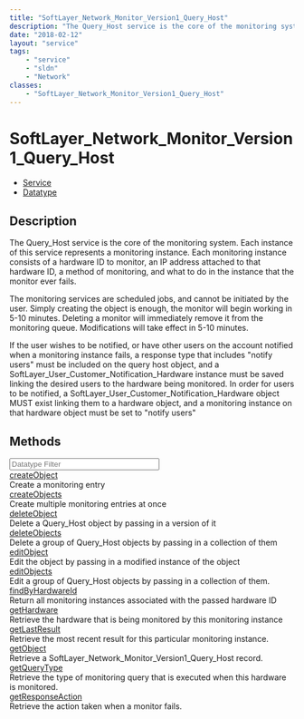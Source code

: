 ```yaml
---
title: "SoftLayer_Network_Monitor_Version1_Query_Host"
description: "The Query_Host service is the core of the monitoring system.  Each instance of this service represents a monitoring inst... "
date: "2018-02-12"
layout: "service"
tags:
    - "service"
    - "sldn"
    - "Network"
classes:
    - "SoftLayer_Network_Monitor_Version1_Query_Host"
---
```

# SoftLayer_Network_Monitor_Version1_Query_Host
<div id='service-datatype'>
    <ul id='sldn-reference-tabs'>
    <li id='service'> <a href='/reference/services/SoftLayer_Network_Monitor_Version1_Query_Host' >Service</a></li>    <li id='datatype'> <a href='/reference/datatypes/SoftLayer_Network_Monitor_Version1_Query_Host' >Datatype</a></li>
    </ul>
</div>

## Description
The Query_Host service is the core of the monitoring system.  Each instance of this service represents a monitoring instance.  Each monitoring instance consists of a hardware ID to monitor, an IP address attached to that hardware ID, a method of monitoring, and what to do in the instance that the monitor ever fails. 

The monitoring services are scheduled jobs, and cannot be initiated by the user.  Simply creating the object is enough, the monitor will begin working in 5-10 minutes.  Deleting a monitor will immediately remove it from the monitoring queue.  Modifications will take effect in 5-10 minutes. 

If the user wishes to be notified, or have other users on the account notified when a monitoring instance fails, a response type that includes "notify users" must be included on the query host object, and a SoftLayer_User_Customer_Notification_Hardware instance must be saved linking the desired users to the hardware being monitored.  In order for users to be notified, a SoftLayer_User_Customer_Notification_Hardware object MUST exist linking them to a hardware object, and a monitoring instance on that hardware object must be set to "notify users" 



        
<div id="properties" class="content">
    <h2>Methods</h2>
    <div class="view-filters">
        <div class="clearfix">
            <div class="search-input-box">
                <input placeholder="Datatype Filter" onkeyup="titleSearch(inputId='edit-combine', divId='method-div', elementClass='method-row')" 
                    type="text" id="edit-combine" value="" size="30" maxlength="128" class="form-text">
            </div>
        </div>
    </div>
    <div id="method-div">
            <div class="method-row">
                        <span class='view-field-title'><a href='/reference/services/SoftLayer_Network_Monitor_Version1_Query_Host/createObject'> createObject</a> </span>
            <div class='views-field-body'>Create a monitoring entry</div>
        </div>
            <div class="method-row">
                        <span class='view-field-title'><a href='/reference/services/SoftLayer_Network_Monitor_Version1_Query_Host/createObjects'> createObjects</a> </span>
            <div class='views-field-body'>Create multiple monitoring entries at once</div>
        </div>
            <div class="method-row">
                        <span class='view-field-title'><a href='/reference/services/SoftLayer_Network_Monitor_Version1_Query_Host/deleteObject'> deleteObject</a> </span>
            <div class='views-field-body'>Delete a Query_Host object by passing in a version of it</div>
        </div>
            <div class="method-row">
                        <span class='view-field-title'><a href='/reference/services/SoftLayer_Network_Monitor_Version1_Query_Host/deleteObjects'> deleteObjects</a> </span>
            <div class='views-field-body'>Delete a group of Query_Host objects by passing in a collection of them</div>
        </div>
            <div class="method-row">
                        <span class='view-field-title'><a href='/reference/services/SoftLayer_Network_Monitor_Version1_Query_Host/editObject'> editObject</a> </span>
            <div class='views-field-body'>Edit the object by passing in a modified instance of the object</div>
        </div>
            <div class="method-row">
                        <span class='view-field-title'><a href='/reference/services/SoftLayer_Network_Monitor_Version1_Query_Host/editObjects'> editObjects</a> </span>
            <div class='views-field-body'>Edit a group of Query_Host objects by passing in a collection of them.</div>
        </div>
            <div class="method-row">
                        <span class='view-field-title'><a href='/reference/services/SoftLayer_Network_Monitor_Version1_Query_Host/findByHardwareId'> findByHardwareId</a> </span>
            <div class='views-field-body'>Return all monitoring instances associated with the passed hardware ID</div>
        </div>
            <div class="method-row">
                        <span class='view-field-title'><a href='/reference/services/SoftLayer_Network_Monitor_Version1_Query_Host/getHardware'> getHardware</a> </span>
            <div class='views-field-body'>Retrieve the hardware that is being monitored by this monitoring instance</div>
        </div>
            <div class="method-row">
                        <span class='view-field-title'><a href='/reference/services/SoftLayer_Network_Monitor_Version1_Query_Host/getLastResult'> getLastResult</a> </span>
            <div class='views-field-body'>Retrieve the most recent result for this particular monitoring instance.</div>
        </div>
            <div class="method-row">
                        <span class='view-field-title'><a href='/reference/services/SoftLayer_Network_Monitor_Version1_Query_Host/getObject'> getObject</a> </span>
            <div class='views-field-body'>Retrieve a SoftLayer_Network_Monitor_Version1_Query_Host record.</div>
        </div>
            <div class="method-row">
                        <span class='view-field-title'><a href='/reference/services/SoftLayer_Network_Monitor_Version1_Query_Host/getQueryType'> getQueryType</a> </span>
            <div class='views-field-body'>Retrieve the type of monitoring query that is executed when this hardware is monitored.</div>
        </div>
            <div class="method-row">
                        <span class='view-field-title'><a href='/reference/services/SoftLayer_Network_Monitor_Version1_Query_Host/getResponseAction'> getResponseAction</a> </span>
            <div class='views-field-body'>Retrieve the action taken when a monitor fails.</div>
        </div>
        </div>
</div>


